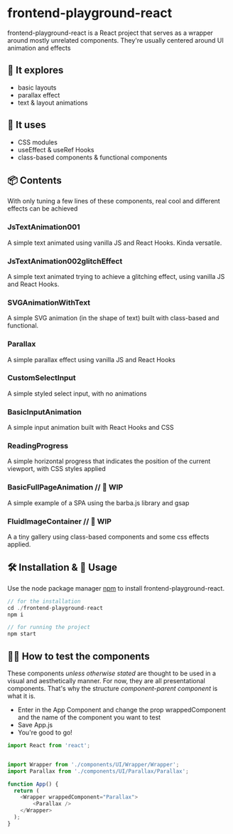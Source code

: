 # frontend-playground-react

frontend-playground-react is a React project that serves as a wrapper around mostly unrelated components. They're usually centered around UI animation and effects



## 🔎 It explores
- basic layouts
- parallax effect
- text & layout animations



## 🧾 It uses
- CSS modules
- useEffect & useRef Hooks
- class-based components & functional components



## 📦 Contents

With only tuning a few lines of these components, real cool and different effects can be achieved

### JsTextAnimation001
A simple text animated using vanilla JS and React Hooks. Kinda versatile.

### JsTextAnimation002glitchEffect
A simple text animated trying to achieve a glitching effect, using vanilla JS and React Hooks.

### SVGAnimationWithText
A simple SVG animation (in the shape of text) built with class-based and functional.

### Parallax
A simple parallax effect using vanilla JS and React Hooks

### CustomSelectInput
A simple styled select input, with no animations

### BasicInputAnimation
A simple input animation built with React Hooks and CSS

### ReadingProgress
A simple horizontal progress that indicates the position of the current viewport, with CSS styles applied

### BasicFullPageAnimation // 🚧 WIP
A simple example of a SPA using the barba.js library and gsap

### FluidImageContainer // 🚧 WIP
A a tiny gallery using class-based components and some css effects applied.


## 🛠 Installation & 🚀 Usage

Use the node package manager [npm](https://npmjs.com/) to install frontend-playground-react.

```javascript
// for the installation
cd ./frontend-playground-react
npm i

// for running the project
npm start
```



## 🙋‍♂️ How to test the components
These components *unless otherwise stated* are thought to be used in a visual and aesthetically manner. For now, they are all presentational components. That's why the structure *component-parent component* is what it is.

- Enter in the App Component and change the prop wrappedComponent and the name of the component you want to test
- Save App.js
- You're good to go!

```javascript
import React from 'react';


import Wrapper from './components/UI/Wrapper/Wrapper';
import Parallax from './components/UI/Parallax/Parallax';

function App() {
  return (
    <Wrapper wrappedComponent="Parallax">
        <Parallax />
    </Wrapper>
  );
}
```
